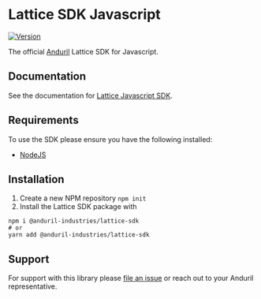 # Lattice SDK Javascript

[![Version](https://img.shields.io/npm/v/@anduril-industries/lattice-sdk.svg)](https://www.npmjs.com/package/@anduril-industries/lattice-sdk)

The official [Anduril](https://www.anduril.com/) Lattice SDK for Javascript.

## Documentation

See the documentation for [Lattice Javascript SDK](https://docs.anduril.com/sdks/javascript).

## Requirements

To use the SDK please ensure you have the following installed:

* [NodeJS](https://nodejs.org/en/download/package-manager)
  
## Installation

1. Create a new NPM repository `npm init`
2. Install the Lattice SDK package with

```
npm i @anduril-industries/lattice-sdk
# or
yarn add @anduril-industries/lattice-sdk
```

## Support

For support with this library please [file an issue](https://github.com/anduril/lattice-sdk-javascript/issues/new) or reach out to your Anduril representative. 
